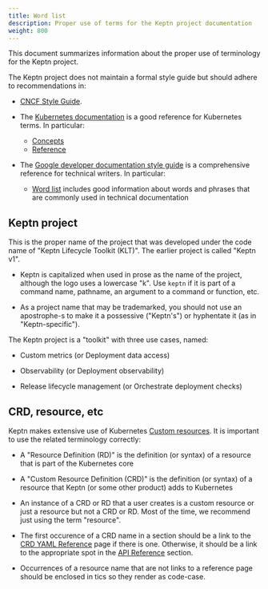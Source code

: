 ```yaml
---
title: Word list
description: Proper use of terms for the Keptn project documentation
weight: 800
---
```


This document summarizes information
about the proper use of terminology for the Keptn project.

The Keptn project does not maintain a formal style guide
but should adhere to recommendations in:

* [CNCF Style Guide](https://github.com/cncf/foundation/blob/main/style-guide.md).

* The [Kubernetes documentation](https://kubernetes.io/docs/home/)
  is a good reference for Kubernetes terms.
   In particular:

  * [Concepts](https://kubernetes.io/docs/concepts/)
  * [Reference](https://kubernetes.io/docs/reference/)

* The [Google developer documentation style guide](https://developers.google.com/style)
  is a comprehensive reference for technical writers.
   In particular:

  * [Word list](https://developers.google.com/style/word-list)
    includes good information about words and phrases
    that are commonly used in technical documentation

## Keptn project

This is the proper name of the project that was developed
under the code name of "Keptn Lifecycle Toolkit (KLT)".
The earlier project is called "Keptn v1".

* Keptn is capitalized when used in prose as the name of the project,
  although the logo uses a lowercase "k".
  Use `keptn` if it is part of a command name, pathname,
  an argument to a command or function, etc.

* As a project name that may be trademarked,
  you should not use an apostrophe-s to make it a possessive ("Keptn's")
  or hyphentate it (as in "Keptn-specific").

The Keptn project is a "toolkit" with three use cases, named:

* Custom metrics (or Deployment data access)

* Observability (or Deployment observability)

* Release lifecycle management (or Orchestrate deployment checks)

## CRD, resource, etc

Keptn makes extensive use of Kubernetes
[Custom resources](https://developers.google.com/style/word-list).
It is important to use the related terminology correctly:

* A "Resource Definition (RD)" is the definition (or syntax)
  of a resource that is part of the Kubernetes core

* A "Custom Resource Definition (CRD)" is the definition
  (or syntax) of a resource that Keptn (or some other product)
  adds to Kubernetes

* An instance of a CRD or RD that a user creates is a custom resource
  or just a resource but not a CRD or RD.
  Most of the time, we recommend just using the term "resource".

* The first occurence of a CRD name in a section should be a link to the
  [CRD YAML Reference](../../../docs/yaml-crd-ref)
  page if there is one.
  Otherwise, it should be a link to the appropriate spot in the
  [API Reference](../../../docs/crd-ref)
  section.

* Occurrences of a resource name that are not links to a reference page
  should be enclosed in tics so they render as code-case.
